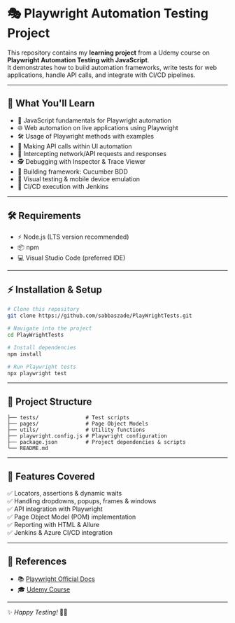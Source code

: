 # 🎭 Playwright Automation Testing Project  

This repository contains my **learning project** from a Udemy course on **Playwright Automation Testing with JavaScript**.  
It demonstrates how to build automation frameworks, write tests for web applications, handle API calls, and integrate with CI/CD pipelines.  

---

## 📌 What You'll Learn  
- 📜 JavaScript fundamentals for Playwright automation  
- 🌐 Web automation on live applications using Playwright  
- 🛠️ Usage of Playwright methods with examples  
- 🔗 Making API calls within UI automation  
- 🚦 Intercepting network/API requests and responses  
- 🕵️ Debugging with Inspector & Trace Viewer
- 🧩 Building framework: Cucumber BDD 
- 📱 Visual testing & mobile device emulation  
- 🐳 CI/CD execution with Jenkins

---

## 🛠 Requirements  
- ⚡ Node.js (LTS version recommended)  
- 📦 npm
- 💻 Visual Studio Code (preferred IDE)  

---

## ⚡ Installation & Setup  

```bash
# Clone this repository
git clone https://github.com/sabbaszade/PlayWrightTests.git

# Navigate into the project
cd PlayWrightTests

# Install dependencies
npm install  

# Run Playwright tests
npx playwright test
```

---

## 📂 Project Structure  

```
├── tests/               # Test scripts
├── pages/               # Page Object Models
├── utils/               # Utility functions
├── playwright.config.js # Playwright configuration
├── package.json         # Project dependencies & scripts
└── README.md
```

---

## 🚀 Features Covered  
✅ Locators, assertions & dynamic waits  
✅ Handling dropdowns, popups, frames & windows  
✅ API integration with Playwright  
✅ Page Object Model (POM) implementation  
✅ Reporting with HTML & Allure  
✅ Jenkins & Azure CI/CD integration   

---

## 📖 References  
- 📚 [Playwright Official Docs](https://playwright.dev/)  
- 🎓 [Udemy Course](https://www.udemy.com/)  

---

✨ *Happy Testing!* 🧪🚀
